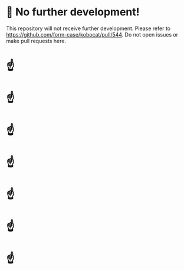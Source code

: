 🛑 No further development!
=========================
This repository will not receive further development.
Please refer to https://github.com/form-case/kobocat/pull/544. Do not open issues or make pull requests here.

☝
=

☝
=

☝
=

☝
=

☝
=

☝
=

☝
=
